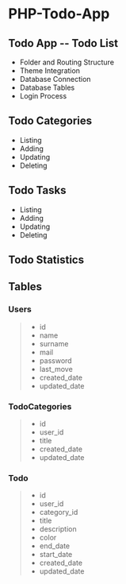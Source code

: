# PHP-Todo-App

 ## Todo App -- Todo List

   * Folder and Routing Structure
   * Theme Integration
   * Database Connection
   * Database Tables
   * Login Process

  ## Todo Categories
   * Listing
   * Adding
   * Updating
   * Deleting

   ## Todo Tasks
   * Listing
   * Adding
   * Updating
   * Deleting

  ## Todo Statistics

  ## Tables
  ### Users
  > * id
  > * name
  > * surname
  > * mail
  > * password
  > * last_move
  > * created_date
  > * updated_date
  
  ### TodoCategories
  > * id
  > * user_id
  > * title
  > * created_date
  > * updated_date

  ### Todo
  > * id
  > * user_id
  > * category_id
  > * title
  > * description
  > * color
  > * end_date
  > * start_date
  > * created_date
  > * updated_date